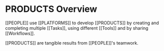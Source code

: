 # PRODUCTS Overview
 [[PEOPLE]] use [[PLATFORMS]] to develop [[PRODUCTS]] by creating and completing multiple [[Tasks]], using different [[Tools]] and by sharing [[Workflows]].
 
 [[PRODUCTS]] are tangible results from [[PEOPLE]]'s teamwork. 


